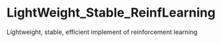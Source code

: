 # LightWeight_Stable_ReinfLearning
Lightweight, stable, efficient implement of reinforcement learning
